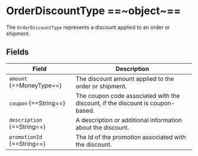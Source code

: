 # OrderDiscountType ==~object~==

The `OrderDiscountType` represents a discount applied to an order or shipment. 

## Fields

| Field                         | Description                                                                   |
|-------------------------------|-------------------------------------------------------------------------------|
| `amount` {==MoneyType==}      | The discount amount applied to the order or shipment.                         |
| `coupon` {==String==}         | The coupon code associated with the discount, if the discount is coupon-based.|
| `description` {==String==}    | A description or additional information about the discount.                   |
| `promotionId` {==String==}    | The Id of the promotion associated with the discount.                         |

